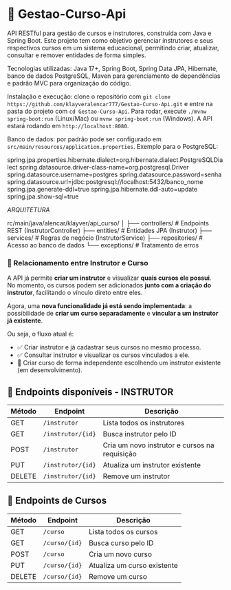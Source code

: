 # 🏫 Gestao-Curso-Api  
API RESTful para gestão de cursos e instrutores, construída com Java e Spring Boot. Este projeto tem como objetivo gerenciar instrutores e seus respectivos cursos em um sistema educacional, permitindo criar, atualizar, consultar e remover entidades de forma simples.  

Tecnologias utilizadas: Java 17+, Spring Boot, Spring Data JPA, Hibernate, banco de dados PostgreSQL, Maven para gerenciamento de dependências e padrão MVC para organização do código.  

Instalação e execução: clone o repositório com `git clone https://github.com/klayveralencar777/Gestao-Curso-Api.git` e entre na pasta do projeto com `cd Gestao-Curso-Api`. Para rodar, execute `./mvnw spring-boot:run` (Linux/Mac) ou `mvnw spring-boot:run` (Windows). A API estará rodando em `http://localhost:8080`.  

Banco de dados: por padrão pode ser configurado em `src/main/resources/application.properties`. Exemplo para o PostgreSQL:

spring.jpa.properties.hibernate.dialect=org.hibernate.dialect.PostgreSQLDialect
spring.datasource.driver-class-name=org.postgresql.Driver
spring.datasource.username=postgres
spring.datasource.password=senha
spring.datasource.url=jdbc:postgresql://localhost:5432/banco_nome
spring.jpa.generate-ddl=true
spring.jpa.hibernate.ddl-auto=update
spring.jpa.show-sql=true


*ARQUITETURA*

rc/main/java/alencar/klayver/api_curso/
│
├── controllers/    # Endpoints REST (InstrutorController)
├── entities/       # Entidades JPA (Instrutor)
├── services/       # Regras de negócio (InstrutorService)
├── repositories/   # Acesso ao banco de dados
└── exceptions/     # Tratamento de erros

### 📖 Relacionamento entre Instrutor e Curso

A API já permite **criar um instrutor** e visualizar **quais cursos ele possui**.  
No momento, os cursos podem ser adicionados **junto com a criação do instrutor**, facilitando o vínculo direto entre eles.  

Agora, uma **nova funcionalidade já está sendo implementada**: a possibilidade de **criar um curso separadamente** e **vincular a um instrutor já existente**.  

Ou seja, o fluxo atual é:  

- ✅ Criar instrutor e já cadastrar seus cursos no mesmo processo.  
- ✅ Consultar instrutor e visualizar os cursos vinculados a ele.  
- 🚧 Criar curso de forma independente escolhendo um instrutor existente (em desenvolvimento).


## 📌 Endpoints disponíveis - INSTRUTOR

| Método | Endpoint            | Descrição                        
|--------|---------------------|-----------------------------------------------|
| GET    | `/instrutor`        | Lista todos os instrutores                    |
| GET    | `/instrutor/{id}`   | Busca instrutor pelo ID                       | 
| POST   | `/instrutor`        | Cria um novo instrutor e cursos na requisição |
| PUT    | `/instrutor/{id}`   | Atualiza um instrutor existente               | 
| DELETE | `/instrutor/{id}`   | Remove um instrutor                           | 

## 📌 Endpoints de Cursos

| Método | Endpoint          | Descrição                          | 
|--------|-------------------|------------------------------------|
| GET    | `/curso`          | Lista todos os cursos              | 
| GET    | `/curso/{id}`     | Busca curso pelo ID                |
| POST   | `/curso`          | Cria um novo curso                 |
| PUT    | `/curso/{id}`     | Atualiza um curso existente        | 
| DELETE | `/curso/{id}`     | Remove um curso                    |
